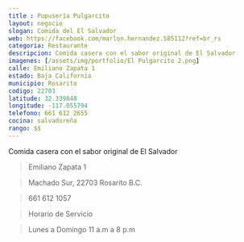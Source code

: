 ```yaml
---
title : Pupusería Pulgarcito
layout: negocio
slogan: Comida del El Salvador
web: https://facebook.com/marlon.hernandez.585112?ref=br_rs
categoria: Restaurante
descripcion: Comida casera con el sabor original de El Salvador 
imagenes: [/assets/img/portfolio/El Pulgarcito 2.png]
calle: Emiliano Zapata 1
estado: Baja California
municipio: Rosarito
codigo: 22703
latitude: 32.339848
longitude: -117.055794
telefono: 661 612 2655
cocina: salvadoreña
rango: $$
---
```


Comida casera con el sabor original de El Salvador 

>Emiliano Zapata 1

>Machado Sur, 22703 Rosarito B.C. 

>661 612 1057

>Horario de Servicio 

>Lunes a Domingo 11 a.m a 8 p.m 

